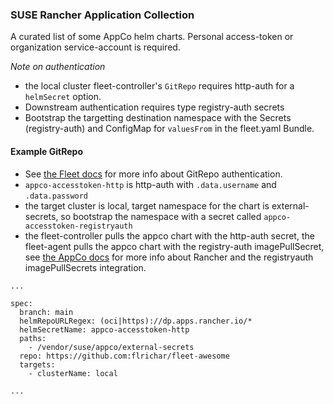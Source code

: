 ### SUSE Rancher Application Collection

A curated list of some AppCo helm charts. Personal access-token or organization service-account is required. 

_Note on authentication_
  * the local cluster fleet-controller's `GitRepo` requires http-auth for a `helmSecret` option.
  * Downstream authentication requires type registry-auth secrets
  * Bootstrap the targetting destination namespace with the Secrets (registry-auth) and ConfigMap for `valuesFrom` in the fleet.yaml Bundle.


#### Example GitRepo ####

 * See [the Fleet docs](https://fleet.rancher.io/gitrepo-add#using-http-auth) for more info about GitRepo authentication.
 * `appco-accesstoken-http` is http-auth with `.data.username` and `.data.password`
 * the target cluster is local, target namespace for the chart is external-secrets, so bootstrap the namespace with a secret called `appco-accesstoken-registryauth` 
 * the fleet-controller pulls the appco chart with the http-auth secret, the fleet-agent pulls the appco chart with the registry-auth imagePullSecret, see [the AppCo docs](https://docs.apps.rancher.io/howto-guides/integrate-with-rancher-manager/) for more info about Rancher and the registryauth imagePullSecrets integration.

```
...

spec:
  branch: main
  helmRepoURLRegex: (oci|https)://dp.apps.rancher.io/*
  helmSecretName: appco-accesstoken-http
  paths:
    - /vendor/suse/appco/external-secrets
  repo: https://github.com:flrichar/fleet-awesome
  targets:
    - clusterName: local

...

```

